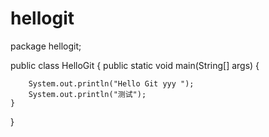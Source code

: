 # hellogit
package hellogit;

public class HelloGit {
	public static void main(String[] args) {


		System.out.println("Hello Git yyy ");
		System.out.println("测试");
	}
}

